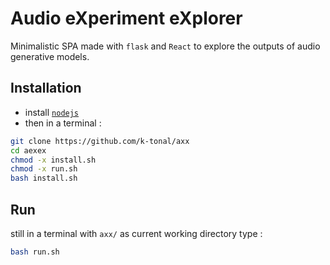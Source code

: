 # Audio eXperiment eXplorer

Minimalistic SPA made with `flask` and `React` to explore the outputs of audio generative models.

## Installation

- install [`nodejs`](https://nodejs.org/en/download/)
- then in a terminal :
```bash
git clone https://github.com/k-tonal/axx
cd aexex
chmod -x install.sh
chmod -x run.sh
bash install.sh
```

## Run

still in a terminal with `axx/` as current working directory type :
```bash
bash run.sh
```
